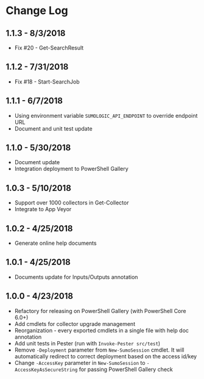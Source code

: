 # Change Log

## 1.1.3 - 8/3/2018

- Fix #20 - Get-SearchResult

## 1.1.2 - 7/31/2018

- Fix #18 - Start-SearchJob

## 1.1.1 - 6/7/2018

- Using environment variable `SUMOLOGIC_API_ENDPOINT` to override endpoint URL
- Document and unit test update

## 1.1.0 - 5/30/2018

- Document update
- Integration deployment to PowerShell Gallery

## 1.0.3 - 5/10/2018

- Support over 1000 collectors in Get-Collector
- Integrate to App Veyor

## 1.0.2 - 4/25/2018

- Generate online help documents

## 1.0.1 - 4/25/2018

- Documents update for Inputs/Outputs annotation

## 1.0.0 - 4/23/2018

- Refactory for releasing on PowerShell Gallery (with PowerShell Core 6.0+)
- Add cmdlets for collector upgrade management
- Reorganization - every exported cmdlets in a single file with help doc annotation
- Add unit tests in Pester (run with `Invoke-Pester src/test`)
- Remove `-Deployment` parameter from `New-SumoSession` cmdlet. It will automatically redirect to correct deployment based on the access id/key
- Change `-AccessKey` parameter in `New-SumoSession` to `-AccessKeyAsSecureString` for passing PowerShell Gallery check